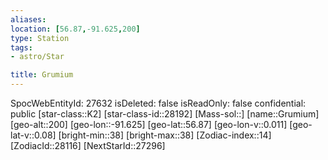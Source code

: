 ```yaml
---
aliases: 
location: [56.87,-91.625,200]
type: Station
tags:
- astro/Star

title: Grumium
---
```

SpocWebEntityId: 27632
isDeleted: false
isReadOnly: false
confidential: public
[star-class::K2]
[star-class-id::28192]
[Mass-sol::]
[name::Grumium]
[geo-alt::200]
[geo-lon::-91.625]
[geo-lat::56.87]
[geo-lon-v::0.011]
[geo-lat-v::0.08]
[bright-min::38]
[bright-max::38]
[Zodiac-index::14]
[ZodiacId::28116]
[NextStarId::27296]



